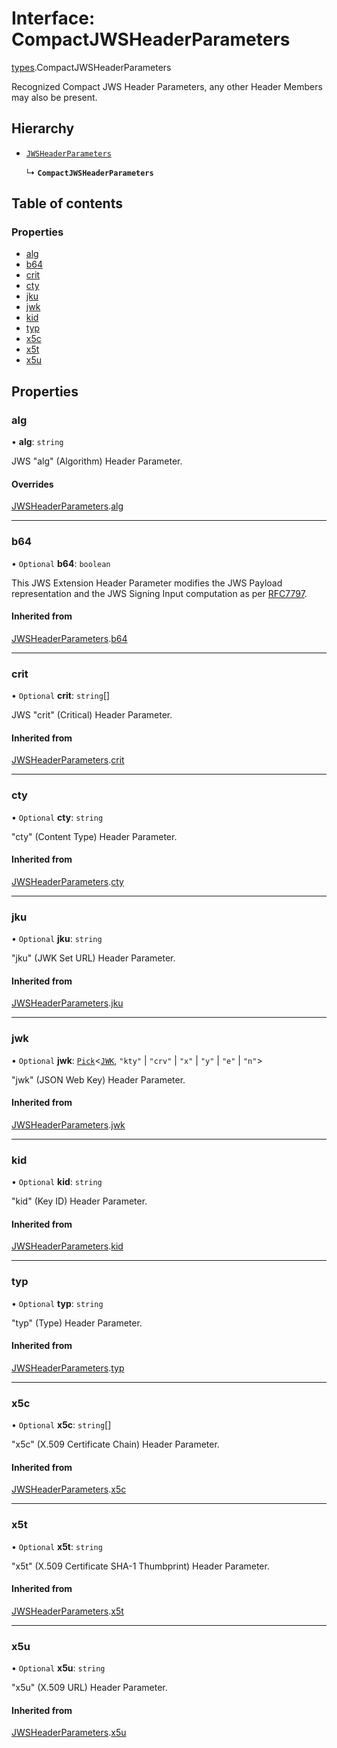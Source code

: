 # Interface: CompactJWSHeaderParameters

[types](../modules/types.md).CompactJWSHeaderParameters

Recognized Compact JWS Header Parameters, any other Header Members may also be present.

## Hierarchy

- [`JWSHeaderParameters`](types.JWSHeaderParameters.md)

  ↳ **`CompactJWSHeaderParameters`**

## Table of contents

### Properties

- [alg](types.CompactJWSHeaderParameters.md#alg)
- [b64](types.CompactJWSHeaderParameters.md#b64)
- [crit](types.CompactJWSHeaderParameters.md#crit)
- [cty](types.CompactJWSHeaderParameters.md#cty)
- [jku](types.CompactJWSHeaderParameters.md#jku)
- [jwk](types.CompactJWSHeaderParameters.md#jwk)
- [kid](types.CompactJWSHeaderParameters.md#kid)
- [typ](types.CompactJWSHeaderParameters.md#typ)
- [x5c](types.CompactJWSHeaderParameters.md#x5c)
- [x5t](types.CompactJWSHeaderParameters.md#x5t)
- [x5u](types.CompactJWSHeaderParameters.md#x5u)

## Properties

### alg

• **alg**: `string`

JWS "alg" (Algorithm) Header Parameter.

#### Overrides

[JWSHeaderParameters](types.JWSHeaderParameters.md).[alg](types.JWSHeaderParameters.md#alg)

___

### b64

• `Optional` **b64**: `boolean`

This JWS Extension Header Parameter modifies the JWS Payload representation and the JWS Signing
Input computation as per [RFC7797](https://www.rfc-editor.org/rfc/rfc7797).

#### Inherited from

[JWSHeaderParameters](types.JWSHeaderParameters.md).[b64](types.JWSHeaderParameters.md#b64)

___

### crit

• `Optional` **crit**: `string`[]

JWS "crit" (Critical) Header Parameter.

#### Inherited from

[JWSHeaderParameters](types.JWSHeaderParameters.md).[crit](types.JWSHeaderParameters.md#crit)

___

### cty

• `Optional` **cty**: `string`

"cty" (Content Type) Header Parameter.

#### Inherited from

[JWSHeaderParameters](types.JWSHeaderParameters.md).[cty](types.JWSHeaderParameters.md#cty)

___

### jku

• `Optional` **jku**: `string`

"jku" (JWK Set URL) Header Parameter.

#### Inherited from

[JWSHeaderParameters](types.JWSHeaderParameters.md).[jku](types.JWSHeaderParameters.md#jku)

___

### jwk

• `Optional` **jwk**: [`Pick`]( https://www.typescriptlang.org/docs/handbook/utility-types.html#picktype-keys )<[`JWK`](types.JWK.md), ``"kty"`` \| ``"crv"`` \| ``"x"`` \| ``"y"`` \| ``"e"`` \| ``"n"``\>

"jwk" (JSON Web Key) Header Parameter.

#### Inherited from

[JWSHeaderParameters](types.JWSHeaderParameters.md).[jwk](types.JWSHeaderParameters.md#jwk)

___

### kid

• `Optional` **kid**: `string`

"kid" (Key ID) Header Parameter.

#### Inherited from

[JWSHeaderParameters](types.JWSHeaderParameters.md).[kid](types.JWSHeaderParameters.md#kid)

___

### typ

• `Optional` **typ**: `string`

"typ" (Type) Header Parameter.

#### Inherited from

[JWSHeaderParameters](types.JWSHeaderParameters.md).[typ](types.JWSHeaderParameters.md#typ)

___

### x5c

• `Optional` **x5c**: `string`[]

"x5c" (X.509 Certificate Chain) Header Parameter.

#### Inherited from

[JWSHeaderParameters](types.JWSHeaderParameters.md).[x5c](types.JWSHeaderParameters.md#x5c)

___

### x5t

• `Optional` **x5t**: `string`

"x5t" (X.509 Certificate SHA-1 Thumbprint) Header Parameter.

#### Inherited from

[JWSHeaderParameters](types.JWSHeaderParameters.md).[x5t](types.JWSHeaderParameters.md#x5t)

___

### x5u

• `Optional` **x5u**: `string`

"x5u" (X.509 URL) Header Parameter.

#### Inherited from

[JWSHeaderParameters](types.JWSHeaderParameters.md).[x5u](types.JWSHeaderParameters.md#x5u)
